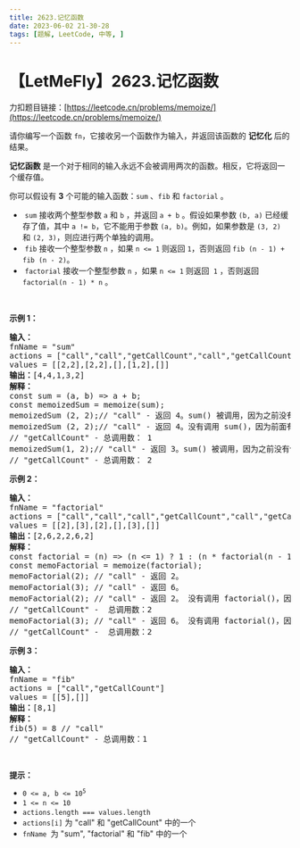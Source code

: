 ```yaml
---
title: 2623.记忆函数
date: 2023-06-02 21-30-28
tags: [题解, LeetCode, 中等, ]
---
```


# 【LetMeFly】2623.记忆函数

力扣题目链接：[https://leetcode.cn/problems/memoize/](https://leetcode.cn/problems/memoize/)

<p>请你编写一个函数 <code>fn</code>，它接收另一个函数作为输入，并返回该函数的 <strong>记忆化</strong> 后的结果。</p>

<p><strong>记忆函数</strong> 是一个对于相同的输入永远不会被调用两次的函数。相反，它将返回一个缓存值。</p>

<p>你可以假设有 <strong>3</strong> 个可能的输入函数：<code>sum</code> 、<code>fib</code> 和 <code>factorial</code> 。</p>

<ul>
	<li>&nbsp;<code>sum</code> 接收两个整型参数 <code>a</code> 和 <code>b</code> ，并返回 <code>a + b</code> 。假设如果参数 <code>(b, a)</code> 已经缓存了值，其中 <code>a != b</code>，它不能用于参数 <code>(a, b)</code>。例如，如果参数是 <code>(3, 2)</code> 和 <code>(2, 3)</code>，则应进行两个单独的调用。</li>
	<li>&nbsp;<code>fib</code> 接收一个整型参数&nbsp;<code>n</code> ，如果 <code>n &lt;= 1</code> 则返回 <code>1</code>，否则返回 <code>fib (n - 1) + fib (n - 2)</code>。</li>
	<li>&nbsp;<code>factorial</code> 接收一个整型参数 <code>n</code> ，如果 <code>n &lt;= 1</code> 则返回&nbsp;&nbsp;<code>1</code>&nbsp;，否则返回 <code>factorial(n - 1) * n</code> 。</li>
</ul>

<p>&nbsp;</p>

<p><strong>示例 1：</strong></p>

<pre>
<strong>输入：</strong>
fnName = "sum"
actions = ["call","call","getCallCount","call","getCallCount"]
values = [[2,2],[2,2],[],[1,2],[]]
<strong>输出：</strong>[4,4,1,3,2]
<strong>解释：</strong>
const sum = (a, b) =&gt; a + b;
const memoizedSum = memoize(sum);
memoizedSum (2, 2);// "call" - 返回 4。sum() 被调用，因为之前没有使用参数 (2, 2) 调用过。
memoizedSum (2, 2);// "call" - 返回 4。没有调用 sum()，因为前面有相同的输入。
// "getCallCount" - 总调用数： 1
memoizedSum(1, 2);// "call" - 返回 3。sum() 被调用，因为之前没有使用参数 (1, 2) 调用过。
// "getCallCount" - 总调用数： 2
</pre>

<p><strong>示例 2：</strong></p>

<pre>
<strong>输入：
</strong>fnName = "factorial"
actions = ["call","call","call","getCallCount","call","getCallCount"]
values = [[2],[3],[2],[],[3],[]]
<strong>输出：</strong>[2,6,2,2,6,2]
<strong>解释：</strong>
const factorial = (n) =&gt; (n &lt;= 1) ? 1 : (n * factorial(n - 1));
const memoFactorial = memoize(factorial);
memoFactorial(2); // "call" - 返回 2。
memoFactorial(3); // "call" - 返回 6。
memoFactorial(2); // "call" - 返回 2。 没有调用 factorial()，因为前面有相同的输入。
// "getCallCount" -  总调用数：2
memoFactorial(3); // "call" - 返回 6。 没有调用 factorial()，因为前面有相同的输入。
// "getCallCount" -  总调用数：2
</pre>

<p><strong>示例 3：</strong></p>

<pre>
<strong>输入：
</strong>fnName = "fib"
actions = ["call","getCallCount"]
values = [[5],[]]
<strong>输出：</strong>[8,1]
<strong>解释：
</strong>fib(5) = 8 // "call"
// "getCallCount" -&nbsp;总调用数：1
</pre>

<p>&nbsp;</p>

<p><strong>提示：</strong></p>

<ul>
	<li><code>0 &lt;= a, b &lt;= 10<sup>5</sup></code></li>
	<li><code>1 &lt;= n &lt;= 10</code></li>
	<li><code>actions.length === values.length</code></li>
	<li><code>actions[i]</code> 为&nbsp;"call" 和 "getCallCount" 中的一个</li>
	<li><code>fnName </code>为 "sum", "factorial" 和 "fib" 中的一个</li>
</ul>


    